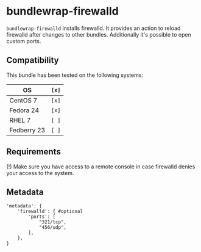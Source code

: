 # bundlewrap-firewalld

`bundlewrap-firewalld` installs firewalld. It provides an action to reload firewalld after changes to other bundles.
Additionally it's possible to open custom ports.

## Compatibility

This bundle has been tested on the following systems:

| OS          | `[x]` |
| ----------- | ----- |
| CentOS 7    | `[x]` |
| Fedora 24   | `[x]` |
| RHEL 7      | `[ ]` |
| Fedberry 23 | `[ ]` |

## Requirements

(!) Make sure you have access to a remote console in case firewalld denies your access to the system.

## Metadata

    'metadata': {
        'firewalld': { #optional
            'ports': [
                "321/tcp",
                "456/udp",
            ],
        },
    }
